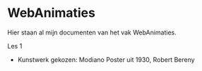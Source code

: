 # WebAnimaties

Hier staan al mijn documenten van het vak WebAnimaties.

Les 1
- Kunstwerk gekozen: Modiano Poster uit 1930, Robert Bereny
